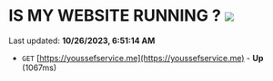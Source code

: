# IS MY WEBSITE RUNNING ? [![](https://img.shields.io/static/v1?label=Sponsor&message=%E2%9D%A4&logo=GitHub&color=%23fe8e86)](https://github.com/sponsors/<username>)

Last updated: **10/26/2023, 6:51:14 AM**

- `GET` [https://youssefservice.me](https://youssefservice.me) - **Up** (1067ms)
